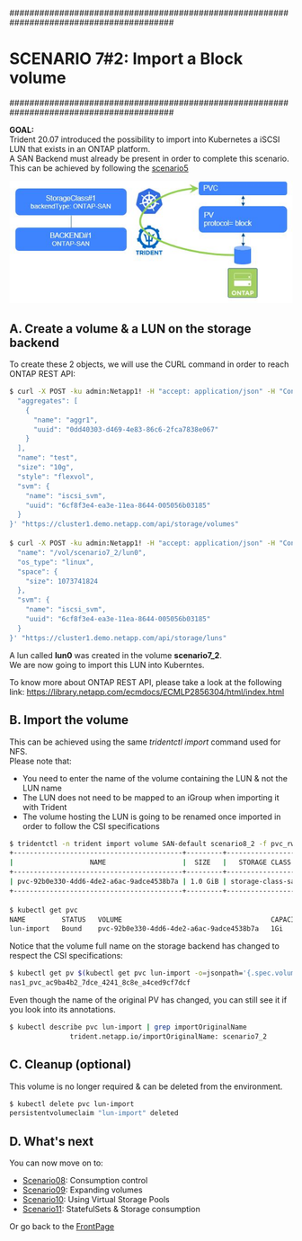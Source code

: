 #########################################################################################
# SCENARIO 7#2: Import a Block volume
#########################################################################################

**GOAL:**  
Trident 20.07 introduced the possibility to import into Kubernetes a iSCSI LUN that exists in an ONTAP platform.  
A SAN Backend must already be present in order to complete this scenario. This can be achieved by following the [scenario5](../../Scenario05)

<p align="center"><img src="../Images/scenario7_2.jpg"></p>

## A. Create a volume & a LUN on the storage backend

To create these 2 objects, we will use the CURL command in order to reach ONTAP REST API:

```bash
$ curl -X POST -ku admin:Netapp1! -H "accept: application/json" -H "Content-Type: application/json" -d '{
  "aggregates": [
    {
      "name": "aggr1",
      "uuid": "0dd40303-d469-4e83-86c6-2fca7838e067"
    }
  ],
  "name": "test",
  "size": "10g",
  "style": "flexvol",
  "svm": {
    "name": "iscsi_svm",
    "uuid": "6cf8f3e4-ea3e-11ea-8644-005056b03185"
  }
}' "https://cluster1.demo.netapp.com/api/storage/volumes"

$ curl -X POST -ku admin:Netapp1! -H "accept: application/json" -H "Content-Type: application/json" -d '{
  "name": "/vol/scenario7_2/lun0",
  "os_type": "linux",
  "space": {
    "size": 1073741824
  },
  "svm": {
    "name": "iscsi_svm",
    "uuid": "6cf8f3e4-ea3e-11ea-8644-005056b03185"
  }
}' "https://cluster1.demo.netapp.com/api/storage/luns"
```

A lun called **lun0** was created in the volume **scenario7_2**.  
We are now going to import this LUN into Kuberntes.

To know more about ONTAP REST API, please take a look at the following link:
https://library.netapp.com/ecmdocs/ECMLP2856304/html/index.html

## B. Import the volume

This can be achieved using the same _tridentctl import_ command used for NFS.  
Please note that:

- You need to enter the name of the volume containing the LUN & not the LUN name
- The LUN does not need to be mapped to an iGroup when importing it with Trident
- The volume hosting the LUN is going to be renamed once imported in order to follow the CSI specifications

```bash
$ tridentctl -n trident import volume SAN-default scenario8_2 -f pvc_rwo_import.yaml
+------------------------------------------+---------+-------------------+----------+--------------------------------------+--------+---------+
|                   NAME                   |  SIZE   |   STORAGE CLASS   | PROTOCOL |             BACKEND UUID             | STATE  | MANAGED |
+------------------------------------------+---------+-------------------+----------+--------------------------------------+--------+---------+
| pvc-92b0e330-4dd6-4de2-a6ac-9adce4538b7a | 1.0 GiB | storage-class-san | block    | f75dcd7f-b69c-4910-85ed-caec90bbccc9 | online | true    |
+------------------------------------------+---------+-------------------+----------+--------------------------------------+--------+---------+

$ kubectl get pvc
NAME         STATUS   VOLUME                                     CAPACITY   ACCESS MODES   STORAGECLASS        AGE
lun-import   Bound    pvc-92b0e330-4dd6-4de2-a6ac-9adce4538b7a   1Gi        RWO            storage-class-san   37s
```

Notice that the volume full name on the storage backend has changed to respect the CSI specifications:

```bash
$ kubectl get pv $(kubectl get pvc lun-import -o=jsonpath='{.spec.volumeName}') -o=jsonpath='{.spec.csi.volumeAttributes.internalName}{"\n"}'
nas1_pvc_ac9ba4b2_7dce_4241_8c8e_a4ced9cf7dcf
```

Even though the name of the original PV has changed, you can still see it if you look into its annotations.

```bash
$ kubectl describe pvc lun-import | grep importOriginalName
               trident.netapp.io/importOriginalName: scenario7_2
```

## C. Cleanup (optional)

This volume is no longer required & can be deleted from the environment.

```bash
$ kubectl delete pvc lun-import
persistentvolumeclaim "lun-import" deleted
```

## D. What's next

You can now move on to:

- [Scenario08](../../Scenario08): Consumption control  
- [Scenario09](../../Scenario09): Expanding volumes
- [Scenario10](../../Scenario10): Using Virtual Storage Pools 
- [Scenario11](../../Scenario11): StatefulSets & Storage consumption  

Or go back to the [FrontPage](https://github.com/YvosOnTheHub/LabNetApp)
